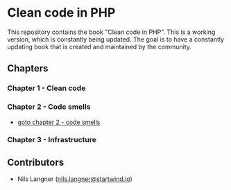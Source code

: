 # Clean code in PHP

This repository contains the book "Clean code in PHP". This is a working version, which is constantly being updated. The goal is to have a constantly updating book that is created and maintained by the community. 

## Chapters

### Chapter 1 - Clean code
### Chapter 2 - Code smells

- [goto chapter 2 - code smells](02-code-smells/index.md)

### Chapter 3 - Infrastructure


## Contributors

- Nils Langner (nils.langner@startwind.io)
